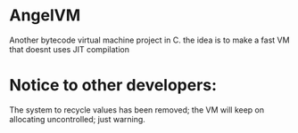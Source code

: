 # AngelVM
Another bytecode virtual machine project in C.
the idea is to make a fast VM that doesnt uses JIT compilation


# Notice to other developers:

The system to recycle values has been removed;
the VM will keep on allocating uncontrolled;
just warning.